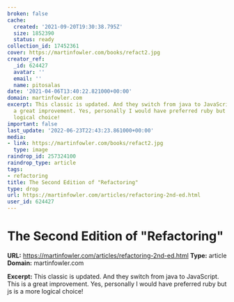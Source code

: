 ```yaml
---
broken: false
cache:
  created: '2021-09-20T19:30:38.795Z'
  size: 1852390
  status: ready
collection_id: 17452361
cover: https://martinfowler.com/books/refact2.jpg
creator_ref:
  _id: 624427
  avatar: ''
  email: ''
  name: pitosalas
date: '2021-04-06T13:40:22.821000+00:00'
domain: martinfowler.com
excerpt: This classic is updated. And they switch from java to JavaScript. This is
  a great improvement. Yes, personally I would have preferred ruby but js is a more
  logical choice!
important: false
last_update: '2022-06-23T22:43:23.861000+00:00'
media:
- link: https://martinfowler.com/books/refact2.jpg
  type: image
raindrop_id: 257324100
raindrop_type: article
tags:
- refactoring
title: The Second Edition of "Refactoring"
type: drop
url: https://martinfowler.com/articles/refactoring-2nd-ed.html
user_id: 624427
---
```


# The Second Edition of "Refactoring"

**URL:** https://martinfowler.com/articles/refactoring-2nd-ed.html
**Type:** article
**Domain:** martinfowler.com

**Excerpt:** This classic is updated. And they switch from java to JavaScript. This is a great improvement. Yes, personally I would have preferred ruby but js is a more logical choice!
